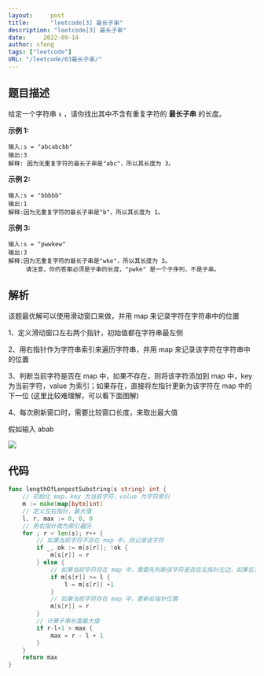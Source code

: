 ```yaml
---
layout:     post
title:      "leetcode[3] 最长子串"
description: "leetcode[3] 最长子串"
date:     2022-09-14
author: sfeng
tags: ["leetcode"]
URL: "/leetcode/03最长子串/"
---
```


## 题目描述

给定一个字符串 `s` ，请你找出其中不含有重复字符的 **最长子串** 的长度。

**示例 1:**

```
输入:s = "abcabcbb"
输出:3
解释: 因为无重复字符的最长子串是"abc"，所以其长度为 3。

```

**示例 2:**

```
输入:s = "bbbbb"
输出:1
解释:因为无重复字符的最长子串是"b"，所以其长度为 1。

```

**示例 3:**

```
输入:s = "pwwkew"
输出:3
解释:因为无重复字符的最长子串是"wke"，所以其长度为 3。
     请注意，你的答案必须是子串的长度，"pwke" 是一个子序列，不是子串。
```

## 解析

该题最优解可以使用滑动窗口来做，并用 map 来记录字符在字符串中的位置

1、定义滑动窗口左右两个指针，初始值都在字符串最左侧

2、用右指针作为字符串索引来遍历字符串，并用 map 来记录该字符在字符串中的位置

3、判断当前字符是否在 map 中，如果不存在，则将该字符添加到 map 中，key 为当前字符，value 为索引；如果存在，直接将左指针更新为该字符在 map 中的下一位 (这里比较难理解，可以看下面图解)

4、每次刷新窗口时，需要比较窗口长度，来取出最大值

假如输入 abab

![](/img/leetcode03.png)

## 代码

```go
func lengthOfLongestSubstring(s string) int {
	// 初始化 map，key 为当前字符，value 为字符索引
	m := make(map[byte]int)
	// 定义左右指针，最大值
	l, r, max := 0, 0, 0
	// 用右指针做为索引遍历
	for ; r < len(s); r++ {
		// 如果当前字符不存在 map 中，则记录该字符
		if _, ok := m[s[r]]; !ok {
			m[s[r]] = r
		} else {
			// 如果当前字符存在 map 中，需要先判断该字符是否在左指针左边，如果在左边则忽略，如果在右边更新左指针
			if m[s[r]] >= l {
				l = m[s[r]] +1
			}
			// 如果当前字符存在 map 中，更新右指针位置
			m[s[r]] = r
		}
		// 计算子串长度最大值
		if r-l+1 > max {
			max = r - l + 1
		}
	}
	return max
}
```